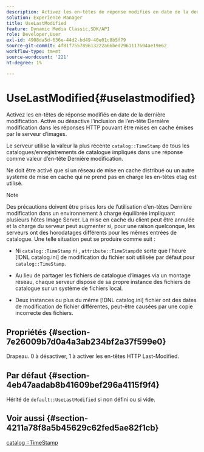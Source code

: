 ```yaml
---
description: Activez les en-têtes de réponse modifiés en date de la dernière modification. Active ou désactive l’inclusion de l’en-tête Dernière modification dans les réponses HTTP pouvant être mises en cache émises par le serveur d’images.
solution: Experience Manager
title: UseLastModified
feature: Dynamic Media Classic,SDK/API
role: Developer,User
exl-id: 4908da5d-636e-44d2-bd49-40e01c8b5f79
source-git-commit: 4f81f755789613222a66bed2961117604ae19e62
workflow-type: tm+mt
source-wordcount: '221'
ht-degree: 1%

---
```


# UseLastModified{#uselastmodified}

Activez les en-têtes de réponse modifiés en date de la dernière modification. Active ou désactive l’inclusion de l’en-tête Dernière modification dans les réponses HTTP pouvant être mises en cache émises par le serveur d’images.

Le serveur utilise la valeur la plus récente `catalog::TimeStamp` de tous les catalogues/enregistrements de catalogue impliqués dans une réponse comme valeur d’en-tête Dernière modification.

Ne doit être activé que si un réseau de mise en cache distribué ou un autre système de mise en cache qui ne prend pas en charge les en-têtes etag est utilisé.

>[!NOTE]
>
>Des précautions doivent être prises lors de l’utilisation d’en-têtes Dernière modification dans un environnement à charge équilibrée impliquant plusieurs hôtes Image Server. La mise en cache du client peut être annulée et la charge du serveur peut augmenter si, pour une raison quelconque, les serveurs ont des horodatages différents pour les mêmes entrées de catalogue. Une telle situation peut se produire comme suit :
>
>* Ni `catalog::TimeStamp` ni , `attribute::TimeStamp`de sorte que l’heure [!DNL catalog.ini] de modification du fichier soit utilisée par défaut pour `catalog::TimeStamp`.
>
>* Au lieu de partager les fichiers de catalogue d’images via un montage réseau, chaque serveur dispose de sa propre instance des fichiers de catalogue sur un système de fichiers local.
>* Deux instances ou plus du même [!DNL catalog.ini] fichier ont des dates de modification de fichier différentes, peut-être causées par une copie incorrecte des fichiers.
>

## Propriétés {#section-7e26009b7d0a4a3ab234bf2a37f599e0}

Drapeau. 0 à désactiver, 1 à activer les en-têtes HTTP Last-Modified.

## Par défaut {#section-4eb47aadab8b41609bef296a4115f9f4}

Hérité de `default::UseLastModified` si non défini ou si vide.

## Voir aussi {#section-4211a78f8a5b45629c62fed5ae82f1cb}

[catalog ::TimeStamp](../../../../../is-api/image-catalog/image-serving-api-ref/c-image-catalog-reference/c-image-svg-data-reference/c-image-data-reference/r-timestamp-cat.md#reference-59a27b72f4cb4a53a3baba83214c4ded)
